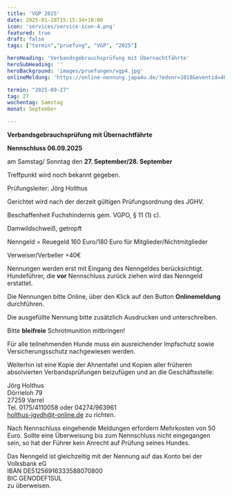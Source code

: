 ```yaml
---
title: 'VGP 2025'
date: 2025-01-28T15:15:34+10:00
icon: 'services/service-icon-4.png'
featured: true
draft: false
tags: ["termin","pruefung", "VGP", "2025"]

heroHeading: 'Verbandsgebrauchsprüfung mit Übernachtfährte'
heroSubHeading: ''
heroBackground: 'images/pruefungen/vgp4.jpg'
onlineMeldung: 'https://online-nennung.japa4u.de/?edvnr=1018&eventid=400'

termin: "2025-09-27"
tag: 27
wochentag: Samstag
monat: September

---
```



**Verbandsgebrauchsprüfung mit Übernachtfährte**

**Nennschluss 06.09.2025**

am Samstag/ Sonntag den **27. September/28. September**

Treffpunkt wird noch bekannt gegeben.  

Prüfungsleiter: Jörg Holthus

Gerichtet wird nach der derzeit gültigen Prüfungsordnung des JGHV.

Beschaffenheit Fuchshindernis gem. VGPO, § 11 (1) c).

Damwildschweiß, getropft

Nenngeld = Reuegeld 160 Euro/180 Euro für Mitglieder/Nichtmitglieder  

Verweiser/Verbeller +40€

Nennungen werden erst mit Eingang des Nenngeldes berücksichtigt. Hundeführer, die **vor** Nennschluss zurück ziehen wird das Nenngeld erstattet.

Die Nennungen bitte Online, über den Klick auf den Button **Onlinemeldung** durchführen.  

Die ausgefüllte Nennung bitte zusätzlich Ausdrucken und unterschreiben.

Bitte **bleifreie** Schrotmunition mitbringen!

Für alle teilnehmenden Hunde muss ein ausreichender Impfschutz sowie Versicherungsschutz nachgewiesen werden.

Weiterhin ist eine Kopie der Ahnentafel und Kopien aller früheren absolvierten Verbandsprüfungen beizufügen und an die Geschäftsstelle:  

Jörg Holthus  
Dörrieloh 79  
27259 Varrel  
Tel. 0175/4110058 oder 04274/963961  
holthus-jgvdh@t-online.de zu richten.  

Nach Nennschluss eingehende Meldungen erfordern Mehrkosten von 50 Euro. Sollte eine Überweisung bis zum Nennschluss nicht eingegangen sein, so hat der Führer kein Anrecht auf Prüfung seines Hundes.  

Das Nenngeld ist gleichzeitig mit der Nennung auf das Konto bei der Volksbank eG  
IBAN DE51256916333588070800  
BIC GENODEF1SUL  
zu überweisen.  
